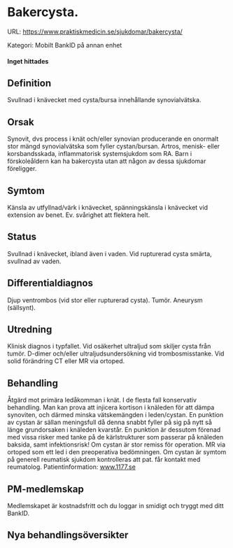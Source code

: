 # Bakercysta.

URL: https://www.praktiskmedicin.se/sjukdomar/bakercysta/



Kategori: Mobilt BankID på annan enhet

#### Inget hittades

## Definition

Svullnad i knävecket med cysta/bursa innehållande synovialvätska.

## Orsak

Synovit, dvs process i knät och/eller synovian producerande en onormalt stor mängd synovialvätska som fyller cystan/bursan. Artros, menisk- eller korsbandsskada, inflammatorisk systemsjukdom som RA. Barn i förskoleåldern kan ha bakercysta utan att någon av dessa sjukdomar föreligger.

## Symtom

Känsla av utfyllnad/värk i knävecket, spänningskänsla i knävecket vid extension av benet. Ev. svårighet att flektera helt.

## Status

Svullnad i knävecket, ibland även i vaden. Vid rupturerad cysta smärta, svullnad av vaden.

## Differentialdiagnos

Djup ventrombos (vid stor eller rupturerad cysta). Tumör. Aneurysm (sällsynt).

## Utredning

Klinisk diagnos i typfallet. Vid osäkerhet ultraljud som skiljer cysta från tumör. D-dimer och/eller ultraljudsundersökning vid trombosmisstanke. Vid solid förändring CT eller MR via ortoped.

## Behandling

Åtgärd mot primära ledåkomman i knät. I de flesta fall konservativ behandling. Man kan prova att injicera kortison i knäleden för att dämpa synoviten, och därmed minska vätskemängden i leden/cystan. En punktion av cystan är sällan meningsfull då denna snabbt fyller på sig på nytt så länge grundorsaken i knäleden kvarstår. En punktion är dessutom förenad med vissa risker med tanke på de kärlstrukturer som passerar på knäleden baksida, samt infektionsrisk! Om cystan är stor remiss för operation. MR via ortoped som ett led i den preoperativa bedömningen. Om cystan är symtom på generell reumatisk sjukdom kontrolleras att pat. får kontakt med reumatolog.
Patientinformation: www.1177.se

## PM-medlemskap

Medlemskapet är kostnadsfritt och du loggar in smidigt och tryggt med ditt BankID.

## Nya behandlingsöversikter

